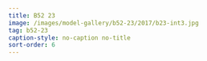 ```yaml
---
title: B52 23
image: /images/model-gallery/b52-23/2017/b23-int3.jpg
tag: b52-23
caption-style: no-caption no-title
sort-order: 6
---
```

